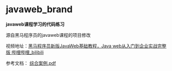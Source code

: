 # javaweb_brand
**javaweb课程学习的代码练习**

源自黑马程序员的javaweb课程的项目修改

视频地址：[黑马程序员新版JavaWeb基础教程，Java web从入门到企业实战完整版 哔哩哔哩_bilibili](https://www.bilibili.com/video/BV1Qf4y1T7Hx/?spm_id_from=333.1007.top_right_bar_window_custom_collection.content.click)

参考文档：  [综合案例.pdf](readme//综合案例.pdf) 
